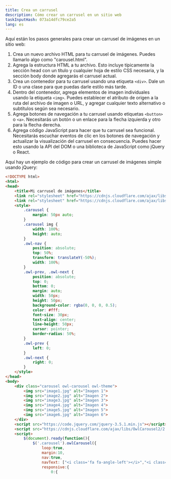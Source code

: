 ```yaml
---
title: Crea un carrusel
description: Cómo crear un carrusel en un sitio web
taskInputHash: 073a14dfc79ce2a5
lang: es
---
```

Aquí están los pasos generales para crear un carrusel de imágenes en un sitio web:
1. Crea un nuevo archivo HTML para tu carrusel de imágenes. Puedes llamarlo algo como "carousel.html".
2. Agrega la estructura HTML a tu archivo. Esto incluye típicamente la sección head con un título y cualquier hoja de estilo CSS necesaria, y la sección body donde agregarás el carrusel actual.
3. Crea un contenedor para tu carrusel usando una etiqueta `<div>`. Dale un ID o una clase para que puedas darle estilo más tarde.
4. Dentro del contenedor, agrega elementos de imagen individuales usando la etiqueta `<img>`. Puedes establecer el atributo de origen a la ruta del archivo de imagen o URL, y agregar cualquier texto alternativo o subtítulos según sea necesario.
5. Agrega botones de navegación a tu carrusel usando etiquetas `<button>` o `<a>`. Necesitarás un botón o un enlace para la flecha izquierda y otro para la flecha derecha.
6. Agrega código JavaScript para hacer que tu carrusel sea funcional. Necesitarás escuchar eventos de clic en los botones de navegación y actualizar la visualización del carrusel en consecuencia. Puedes hacer esto usando la API del DOM o una biblioteca de JavaScript como jQuery o React.

Aquí hay un ejemplo de código para crear un carrusel de imágenes simple usando jQuery:

```html
<!DOCTYPE html>
<html>
<head>
	<title>Mi carrusel de imágenes</title>
	<link rel="stylesheet" href="https://cdnjs.cloudflare.com/ajax/libs/OwlCarousel2/2.3.4/assets/owl.carousel.min.css">
	<link rel="stylesheet" href="https://cdnjs.cloudflare.com/ajax/libs/OwlCarousel2/2.3.4/assets/owl.theme.default.min.css">
	<style>
		.carousel {
			margin: 50px auto;
		}
		.carousel img {
			width: 100%;
			height: auto;
		}
		.owl-nav {
			position: absolute;
			top: 50%;
			transform: translateY(-50%);
			width: 100%;
		}
		.owl-prev, .owl-next {
			position: absolute;
			top: 0;
			bottom: 0;
			margin: auto;
			width: 50px;
			height: 50px;
			background-color: rgba(0, 0, 0, 0.5);
			color: #fff;
			font-size: 30px;
			text-align: center;
			line-height: 50px;
			cursor: pointer;
			border-radius: 50%;
		}
		.owl-prev {
			left: 0;
		}
		.owl-next {
			right: 0;
		}
	</style>
</head>
<body>
	<div class="carousel owl-carousel owl-theme">
		<img src="image1.jpg" alt="Imagen 1">
		<img src="image2.jpg" alt="Imagen 2">
		<img src="image3.jpg" alt="Imagen 3">
		<img src="image4.jpg" alt="Imagen 4">
		<img src="image5.jpg" alt="Imagen 5">
		<img src="image6.jpg" alt="Imagen 6">
	</div>
	<script src="https://code.jquery.com/jquery-3.5.1.min.js"></script>
	<script src="https://cdnjs.cloudflare.com/ajax/libs/OwlCarousel2/2.3.4/owl.carousel.min.js"></script>
	<script>
		$(document).ready(function(){
			$('.carousel').owlCarousel({
				loop:true,
				margin:10,
				nav:true,
				navText: ["<i class='fa fa-angle-left'></i>","<i class='fa fa-angle-right'></i>"],
				responsive:{
					0:{
```
